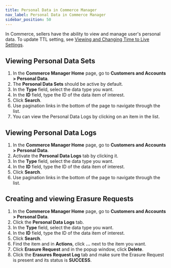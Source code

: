 ```yaml
---
title: Personal Data in Commerce Manager
nav_label: Personal Data in Commerce Manager
sidebar_position: 50
---
```


In Commerce, sellers have the ability to view and manage user's personal data. To update TTL setting, see [Viewing and Changing Time to Live Settings](/docs/commerce-manager/settings/general-settings#viewing-and-changing-time-to-live-settings).

## Viewing Personal Data Sets

1. In the **Commerce Manager Home** page, go to **Customers and Accounts > Personal Data**.
1. The **Personal Data Sets** should be active by default.
1. In the **Type** field, select the data type you want.
1. In the **ID** field, type the ID of the data item of interest.
1. Click **Search**.
1. Use pagination links in the bottom of the page to navigate through the list.
1. You can view the Personal Data Logs by clicking on an item in the list.

## Viewing Personal Data Logs

1. In the **Commerce Manager Home** page, go to **Customers and Accounts > Personal Data**.
1. Activate the **Personal Data Logs** tab by clicking it.
1. In the **Type** field, select the data type you want.
1. In the **ID** field, type the ID of the data item of interest.
1. Click **Search**.
1. Use pagination links in the bottom of the page to navigate through the list.

## Creating and viewing Erasure Requests

1. In the **Commerce Manager Home** page, go to **Customers and Accounts > Personal Data**.
1. Click the **Personal Data Logs** tab.
1. In the **Type** field, select the data type you want.
1. In the **ID** field, type the ID of the data item of interest.
1. Click **Search**.
1. Find the item and in **Actions**, click **...** next to the item you want.
1. Click **Erasure Request** and in the popup window, click **Delete**.
1. Click the **Erasures Request Log** tab and make sure the Erasure Request is present and its status is **SUCCESS**.


